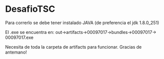 # DesafioTSC
Para correrlo se debe tener instalado JAVA (de preferencia el jdk 1.8.0_251)

El .exe se encuentra en:
out->artifacts->00097017->bundles->00097017-> 00097017.exe

Necesita de toda la carpeta de artifacts para funcionar.
Gracias de antemano!
